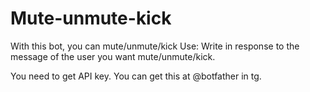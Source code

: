 # Mute-unmute-kick
With this bot, you can mute/unmute/kick
Use:
Write in response to the message of the user you want mute/unmute/kick.

You need to get API key. You can get this at @botfather in tg.
